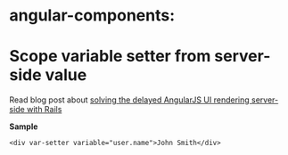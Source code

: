 # angular-components:
# Scope variable setter from server-side value

Read blog post about [solving the delayed AngularJS UI rendering server-side with Rails](http://blog.buildzoom.com/solving-delayed-angularjs-ui-rendering-server-side-rails "Solving the delayed AngularJS UI rendering server-side with Rails - See more at: http://blog.buildzoom.com/solving-delayed-angularjs-ui-rendering-server-side-rails#sthash.6MsGIMZm.dpuf")

**Sample**

```
<div var-setter variable="user.name">John Smith</div>
```				